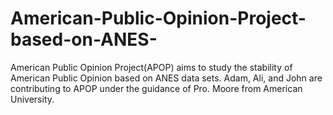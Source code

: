 # American-Public-Opinion-Project-based-on-ANES-
American Public Opinion Project(APOP) aims to study the stability of American Public Opinion based on ANES data sets. 
Adam, Ali, and John are contributing to APOP under the guidance of Pro. Moore from American University. 
